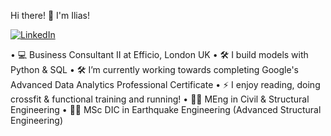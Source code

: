 Hi there! 👋 I'm Ilias!

[![LinkedIn](https://img.shields.io/badge/LinkedIn-blue?style=for-the-badge&logo=linkedin)](https://www.linkedin.com/in/iliasdalagiorgos/)

• 💻 Business Consultant II at Efficio, London UK
• 🛠️ I build models with Python & SQL
• 🛠️ I’m currently working towards completing Google's Advanced Data Analytics Professional Certificate
• ⚡ I enjoy reading, doing crossfit & functional training and running!
• 🧑‍🎓 MEng in Civil & Structural Engineering
• 🧑‍🎓 MSc DIC in Earthquake Engineering (Advanced Structural Engineering)

